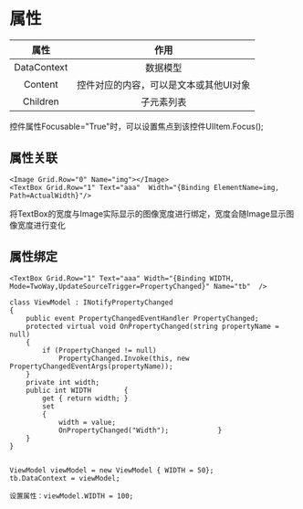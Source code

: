 # 属性

|属性            | 作用                                    |
| :-:           |     :-:                                  |
|DataContext    |     数据模型                              |
|Content        |  控件对应的内容，可以是文本或其他UI对象 |
|Children       |  子元素列表                              |


控件属性Focusable="True"时，可以设置焦点到该控件UIItem.Focus();


## 属性关联

```
<Image Grid.Row="0" Name="img"></Image>
<TextBox Grid.Row="1" Text="aaa"  Width="{Binding ElementName=img, Path=ActualWidth}"/>
```

将TextBox的宽度与Image实际显示的图像宽度进行绑定，宽度会随Image显示图像宽度进行变化

## 属性绑定

```
<TextBox Grid.Row="1" Text="aaa" Width="{Binding WIDTH, Mode=TwoWay,UpdateSourceTrigger=PropertyChanged}" Name="tb"  />
```

```
class ViewModel : INotifyPropertyChanged
{
    public event PropertyChangedEventHandler PropertyChanged;
    protected virtual void OnPropertyChanged(string propertyName = null)
    {
        if (PropertyChanged != null)
            PropertyChanged.Invoke(this, new PropertyChangedEventArgs(propertyName));
    }
    private int width;
    public int WIDTH        {
        get { return width; }
        set
        {
            width = value;
            OnPropertyChanged("Width");            }
    }
}


ViewModel viewModel = new ViewModel { WIDTH = 50};
tb.DataContext = viewModel;

设置属性：viewModel.WIDTH = 100;
```
